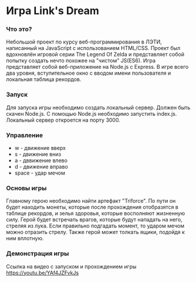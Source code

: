 # Игра Link's Dream
### Что это?
Небольшой проект по курсу веб-программирования в ЛЭТИ, написанный на JavaScript с использованием HTML/CSS. Проект был вдохновлён игровой серии The Legend Of Zelda и представляет собой попытку создать нечто похожее на "чистом" JS(ES6). Игра представляет собой веб-приложение на Node.js с Express. В игре всего два уровня, вступительное окно с вводом имени пользователя и локальная таблица рекордов.
### Запуск
Для запуска игры необходимо создать локальный сервер. Должен быть скачен Node.js. С помощью Node.js необходимо запустить index.js. Локальный сервер откроется на порту 3000. 
### Управление
* w - движение вверх
* s - движение вниз
* a - дввижение влево
* d - движение вправо
* space - удар мечом
### Основы игры
Главному герою необходимо найти артефакт "Triforce". По пути он будет находить монеты, которые после прохождения отобразятся в таблице рекордов, и зелья здоровья, которые восполняют жизненную силу. Герой будет встречать врагов, которые будут нападать на него, стреляя из лука. Если правильно подгадать момент, то ударом мечом можно отразить стрелу. Также герой может толкать ящики, подойдя к ним вплотную.
### Демонстрация игры
Ссылка на видео с запуском и прохождением игры
https://youtu.be/YAf4JZFvkJs
